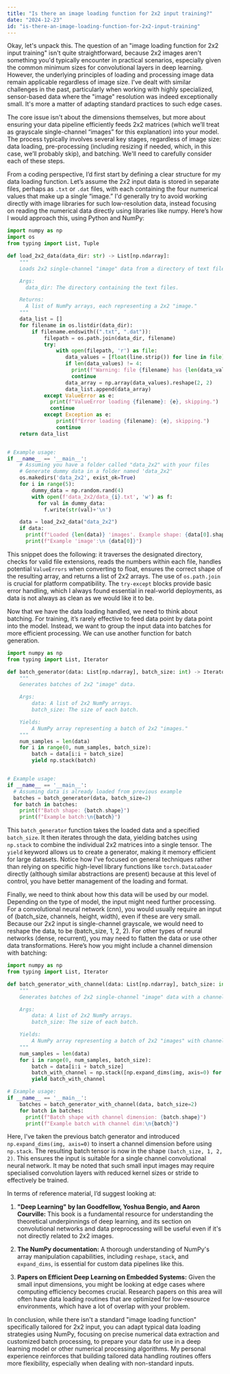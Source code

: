 ```yaml
---
title: "Is there an image loading function for 2x2 input training?"
date: "2024-12-23"
id: "is-there-an-image-loading-function-for-2x2-input-training"
---
```


Okay, let's unpack this. The question of an "image loading function for 2x2 input training" isn't quite straightforward, because 2x2 images aren't something you'd typically encounter in practical scenarios, especially given the common minimum sizes for convolutional layers in deep learning. However, the underlying principles of loading and processing image data remain applicable regardless of image size. I've dealt with similar challenges in the past, particularly when working with highly specialized, sensor-based data where the "image" resolution was indeed exceptionally small. It's more a matter of adapting standard practices to such edge cases.

The core issue isn't about the dimensions themselves, but more about ensuring your data pipeline efficiently feeds 2x2 matrices (which we’ll treat as grayscale single-channel “images” for this explanation) into your model. The process typically involves several key stages, regardless of image size: data loading, pre-processing (including resizing if needed, which, in this case, we’ll probably skip), and batching. We'll need to carefully consider each of these steps.

From a coding perspective, I’d first start by defining a clear structure for my data loading function. Let’s assume the 2x2 input data is stored in separate files, perhaps as `.txt` or `.dat` files, with each containing the four numerical values that make up a single “image.” I'd generally try to avoid working directly with image libraries for such low-resolution data, instead focusing on reading the numerical data directly using libraries like numpy. Here’s how I would approach this, using Python and NumPy:

```python
import numpy as np
import os
from typing import List, Tuple

def load_2x2_data(data_dir: str) -> List[np.ndarray]:
    """
    Loads 2x2 single-channel "image" data from a directory of text files.

    Args:
      data_dir: The directory containing the text files.

    Returns:
      A list of NumPy arrays, each representing a 2x2 "image."
    """
    data_list = []
    for filename in os.listdir(data_dir):
        if filename.endswith((".txt", ".dat")):
            filepath = os.path.join(data_dir, filename)
            try:
                with open(filepath, 'r') as file:
                   data_values = [float(line.strip()) for line in file]
                   if len(data_values) != 4:
                     print(f"Warning: file {filename} has {len(data_values)} values, expected 4, skipping.")
                     continue
                   data_array = np.array(data_values).reshape(2, 2)
                   data_list.append(data_array)
            except ValueError as e:
              print(f"ValueError loading {filename}: {e}, skipping.")
              continue
            except Exception as e:
                print(f"Error loading {filename}: {e}, skipping.")
                continue
    return data_list


# Example usage:
if __name__ == '__main__':
    # Assuming you have a folder called "data_2x2" with your files
    # Generate dummy data in a folder named 'data_2x2'
    os.makedirs('data_2x2', exist_ok=True)
    for i in range(5):
        dummy_data = np.random.rand(4)
        with open(f'data_2x2/data_{i}.txt', 'w') as f:
          for val in dummy_data:
            f.write(str(val)+'\n')

    data = load_2x2_data("data_2x2")
    if data:
      print(f"Loaded {len(data)} 'images'. Example shape: {data[0].shape}")
      print(f"Example 'image':\n {data[0]}")
```

This snippet does the following: it traverses the designated directory, checks for valid file extensions, reads the numbers within each file, handles potential `ValueErrors` when converting to float, ensures the correct shape of the resulting array, and returns a list of 2x2 arrays. The use of `os.path.join` is crucial for platform compatibility. The `try-except` blocks provide basic error handling, which I always found essential in real-world deployments, as data is not always as clean as we would like it to be.

Now that we have the data loading handled, we need to think about batching. For training, it’s rarely effective to feed data point by data point into the model. Instead, we want to group the input data into batches for more efficient processing. We can use another function for batch generation.

```python
import numpy as np
from typing import List, Iterator

def batch_generator(data: List[np.ndarray], batch_size: int) -> Iterator[np.ndarray]:
    """
    Generates batches of 2x2 "image" data.

    Args:
        data: A list of 2x2 NumPy arrays.
        batch_size: The size of each batch.

    Yields:
        A NumPy array representing a batch of 2x2 "images."
    """
    num_samples = len(data)
    for i in range(0, num_samples, batch_size):
        batch = data[i:i + batch_size]
        yield np.stack(batch)


# Example usage:
if __name__ == '__main__':
  # Assuming data is already loaded from previous example
  batches = batch_generator(data, batch_size=2)
  for batch in batches:
    print(f"Batch shape: {batch.shape}")
    print(f"Example batch:\n{batch}")
```

This `batch_generator` function takes the loaded data and a specified `batch_size`. It then iterates through the data, yielding batches using `np.stack` to combine the individual 2x2 matrices into a single tensor. The `yield` keyword allows us to create a generator, making it memory efficient for large datasets. Notice how I've focused on general techniques rather than relying on specific high-level library functions like `torch.DataLoader` directly (although similar abstractions are present) because at this level of control, you have better management of the loading and format.

Finally, we need to think about how this data will be used by our model. Depending on the type of model, the input might need further processing. For a convolutional neural network (cnn), you would usually require an input of (batch_size, channels, height, width), even if these are very small. Because our 2x2 input is single-channel grayscale, we would need to reshape the data, to be (batch_size, 1, 2, 2). For other types of neural networks (dense, recurrent), you may need to flatten the data or use other data transformations. Here’s how you might include a channel dimension with batching:

```python
import numpy as np
from typing import List, Iterator

def batch_generator_with_channel(data: List[np.ndarray], batch_size: int) -> Iterator[np.ndarray]:
    """
    Generates batches of 2x2 single-channel "image" data with a channel dimension.

    Args:
        data: A list of 2x2 NumPy arrays.
        batch_size: The size of each batch.

    Yields:
        A NumPy array representing a batch of 2x2 "images" with channel dim.
    """
    num_samples = len(data)
    for i in range(0, num_samples, batch_size):
        batch = data[i:i + batch_size]
        batch_with_channel = np.stack([np.expand_dims(img, axis=0) for img in batch])
        yield batch_with_channel

# Example usage:
if __name__ == '__main__':
    batches = batch_generator_with_channel(data, batch_size=2)
    for batch in batches:
      print(f"Batch shape with channel dimension: {batch.shape}")
      print(f"Example batch with channel dim:\n{batch}")

```
Here, I've taken the previous batch generator and introduced `np.expand_dims(img, axis=0)` to insert a channel dimension before using `np.stack`. The resulting batch tensor is now in the shape `(batch_size, 1, 2, 2)`. This ensures the input is suitable for a single channel convolutional neural network. It may be noted that such small input images may require specialised convolution layers with reduced kernel sizes or stride to effectively be trained.

In terms of reference material, I’d suggest looking at:

1.  **"Deep Learning" by Ian Goodfellow, Yoshua Bengio, and Aaron Courville:** This book is a fundamental resource for understanding the theoretical underpinnings of deep learning, and its section on convolutional networks and data preprocessing will be useful even if it's not directly related to 2x2 images.

2.  **The NumPy documentation:** A thorough understanding of NumPy's array manipulation capabilities, including `reshape`, `stack`, and `expand_dims`, is essential for custom data pipelines like this.

3.  **Papers on Efficient Deep Learning on Embedded Systems:** Given the small input dimensions, you might be looking at edge cases where computing efficiency becomes crucial. Research papers on this area will often have data loading routines that are optimized for low-resource environments, which have a lot of overlap with your problem.

In conclusion, while there isn't a standard "image loading function" specifically tailored for 2x2 input, you can adapt typical data loading strategies using NumPy, focusing on precise numerical data extraction and customized batch processing, to prepare your data for use in a deep learning model or other numerical processing algorithms. My personal experience reinforces that building tailored data handling routines offers more flexibility, especially when dealing with non-standard inputs.
